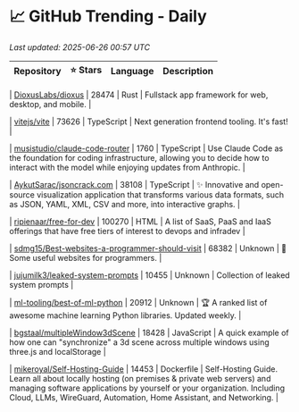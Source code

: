 # 📈 GitHub Trending - Daily

_Last updated: 2025-06-26 00:57 UTC_

| Repository | ⭐ Stars | Language | Description |
|------------|--------:|----------|-------------|

| [DioxusLabs/dioxus](https://github.com/DioxusLabs/dioxus) | 28474 | Rust | Fullstack app framework for web, desktop, and mobile. |

| [vitejs/vite](https://github.com/vitejs/vite) | 73626 | TypeScript | Next generation frontend tooling. It's fast! |

| [musistudio/claude-code-router](https://github.com/musistudio/claude-code-router) | 1760 | TypeScript | Use Claude Code as the foundation for coding infrastructure, allowing you to decide how to interact with the model while enjoying updates from Anthropic. |

| [AykutSarac/jsoncrack.com](https://github.com/AykutSarac/jsoncrack.com) | 38108 | TypeScript | ✨ Innovative and open-source visualization application that transforms various data formats, such as JSON, YAML, XML, CSV and more, into interactive graphs. |

| [ripienaar/free-for-dev](https://github.com/ripienaar/free-for-dev) | 100270 | HTML | A list of SaaS, PaaS and IaaS offerings that have free tiers of interest to devops and infradev |

| [sdmg15/Best-websites-a-programmer-should-visit](https://github.com/sdmg15/Best-websites-a-programmer-should-visit) | 68382 | Unknown | 🔗 Some useful websites for programmers. |

| [jujumilk3/leaked-system-prompts](https://github.com/jujumilk3/leaked-system-prompts) | 10455 | Unknown | Collection of leaked system prompts |

| [ml-tooling/best-of-ml-python](https://github.com/ml-tooling/best-of-ml-python) | 20912 | Unknown | 🏆 A ranked list of awesome machine learning Python libraries. Updated weekly. |

| [bgstaal/multipleWindow3dScene](https://github.com/bgstaal/multipleWindow3dScene) | 18428 | JavaScript | A quick example of how one can "synchronize" a 3d scene across multiple windows using three.js and localStorage |

| [mikeroyal/Self-Hosting-Guide](https://github.com/mikeroyal/Self-Hosting-Guide) | 14453 | Dockerfile | Self-Hosting Guide. Learn all about locally hosting (on premises & private web servers) and managing software applications by yourself or your organization. Including Cloud, LLMs, WireGuard, Automation, Home Assistant, and Networking. |
